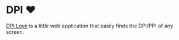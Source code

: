 # DPI ♥︎
[DPI Love](http://dpi.lv/) is a little web application that easily finds the DPI/PPI of any screen.
